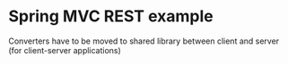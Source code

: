 Spring MVC REST example
=============

Converters have to be moved to shared library between client and server (for client-server applications)